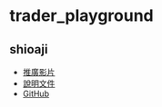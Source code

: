# trader_playground

## shioaji

- [推廣影片](https://www.youtube.com/watch?v=lUInkCDUQ-w)
- [說明文件](https://sinotrade.github.io/zh_TW/)
- [GitHub](https://github.com/Sinotrade/Shioaji)